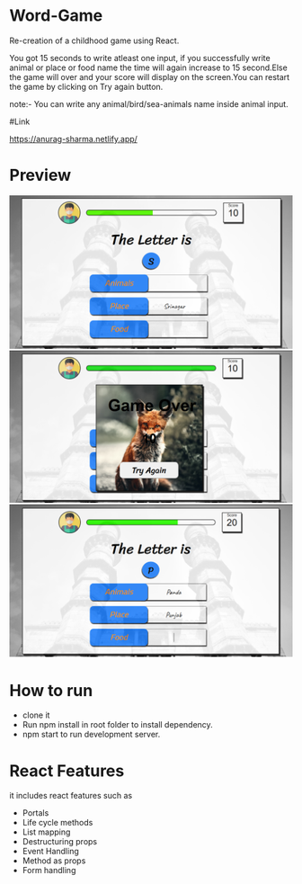 # Word-Game

Re-creation of a childhood game using React. 

You got 15 seconds to write atleast one input, if you successfully write animal or place or food name the time will again increase to 15 second.Else the game will over and your score will display on the screen.You can restart the game by clicking on Try again button.

note:- You can write any animal/bird/sea-animals name inside animal input.

#Link

https://anurag-sharma.netlify.app/

# Preview

![Screenshot](https://github.com/anuragsharma50/Word-Game/blob/master/static/Screenshot_1.png)
![Screenshot](https://github.com/anuragsharma50/Word-Game/blob/master/static/Screenshot_2.png)
![Screenshot](https://github.com/anuragsharma50/Word-Game/blob/master/static/Screenshot_3.png)

# How to run

- clone it
- Run npm install in root folder to install dependency.
- npm start to run development server.

# React Features

it includes react features such as
- Portals
- Life cycle methods
- List mapping
- Destructuring props
- Event Handling
- Method as props
- Form handling
